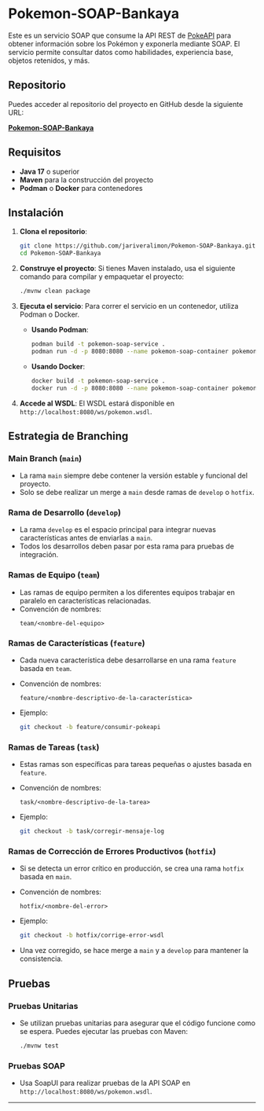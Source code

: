 # Pokemon-SOAP-Bankaya

Este es un servicio SOAP que consume la API REST de [PokeAPI](https://pokeapi.co/) para obtener información sobre los Pokémon y exponerla mediante SOAP. El servicio permite consultar datos como habilidades, experiencia base, objetos retenidos, y más.

## Repositorio

Puedes acceder al repositorio del proyecto en GitHub desde la siguiente URL:

**[Pokemon-SOAP-Bankaya](https://github.com/jariveralimon/Pokemon-SOAP-Bankaya.git)**

## Requisitos

- **Java 17** o superior
- **Maven** para la construcción del proyecto
- **Podman** o **Docker** para contenedores

## Instalación

1. **Clona el repositorio**:
   ```bash
   git clone https://github.com/jariveralimon/Pokemon-SOAP-Bankaya.git
   cd Pokemon-SOAP-Bankaya
   ```

2. **Construye el proyecto**:
   Si tienes Maven instalado, usa el siguiente comando para compilar y empaquetar el proyecto:
   ```bash
   ./mvnw clean package
   ```

3. **Ejecuta el servicio**:
   Para correr el servicio en un contenedor, utiliza Podman o Docker.

   - **Usando Podman**:
     ```bash
     podman build -t pokemon-soap-service .
     podman run -d -p 8080:8080 --name pokemon-soap-container pokemon-soap-service
     ```

   - **Usando Docker**:
     ```bash
     docker build -t pokemon-soap-service .
     docker run -d -p 8080:8080 --name pokemon-soap-container pokemon-soap-service
     ```

4. **Accede al WSDL**:
   El WSDL estará disponible en `http://localhost:8080/ws/pokemon.wsdl`.

## Estrategia de Branching

### **Main Branch (`main`)**
- La rama `main` siempre debe contener la versión estable y funcional del proyecto.
- Solo se debe realizar un merge a `main` desde ramas de `develop` o `hotfix`.

### **Rama de Desarrollo (`develop`)**
- La rama `develop` es el espacio principal para integrar nuevas características antes de enviarlas a `main`.
- Todos los desarrollos deben pasar por esta rama para pruebas de integración.

### **Ramas de Equipo (`team`)**
- Las ramas de equipo permiten a los diferentes equipos trabajar en paralelo en características relacionadas.
- Convención de nombres:
  ```
  team/<nombre-del-equipo>
  ```

### **Ramas de Características (`feature`)**
- Cada nueva característica debe desarrollarse en una rama `feature` basada en `team`.
- Convención de nombres:
  ```
  feature/<nombre-descriptivo-de-la-característica>
  ```

- Ejemplo:
  ```bash
  git checkout -b feature/consumir-pokeapi
  ```

### **Ramas de Tareas (`task`)**
- Estas ramas son específicas para tareas pequeñas o ajustes basada en `feature`.
- Convención de nombres:
  ```
  task/<nombre-descriptivo-de-la-tarea>
  ```

- Ejemplo:
  ```bash
  git checkout -b task/corregir-mensaje-log
  ```

### **Ramas de Corrección de Errores Productivos (`hotfix`)**
- Si se detecta un error crítico en producción, se crea una rama `hotfix` basada en `main`.
- Convención de nombres:
  ```
  hotfix/<nombre-del-error>
  ```

- Ejemplo:
  ```bash
  git checkout -b hotfix/corrige-error-wsdl
  ```

- Una vez corregido, se hace merge a `main` y a `develop` para mantener la consistencia.

## Pruebas

### **Pruebas Unitarias**

- Se utilizan pruebas unitarias para asegurar que el código funcione como se espera. Puedes ejecutar las pruebas con Maven:

  ```bash
  ./mvnw test
  ```

### **Pruebas SOAP**

- Usa SoapUI para realizar pruebas de la API SOAP en `http://localhost:8080/ws/pokemon.wsdl`.

---

